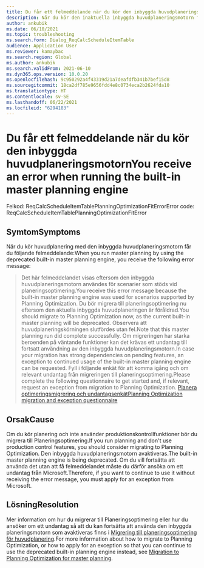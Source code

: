 ```yaml
---
title: Du får ett felmeddelande när du kör den inbyggda huvudplaneringsmotorn
description: När du kör den inaktuella inbyggda huvudplaneringsmotorn får du ett felmeddelande.
author: ankubik
ms.date: 06/10/2021
ms.topic: troubleshooting
ms.search.form: Dialog_ReqCalcScheduleItemTable
audience: Application User
ms.reviewer: kamaybac
ms.search.region: Global
ms.author: ankubik
ms.search.validFrom: 2021-06-10
ms.dyn365.ops.version: 10.0.20
ms.openlocfilehash: 9c950292a4f43319d21a7deafdfb341b7bef15d8
ms.sourcegitcommit: 18ca2df785e9656fdd4e8c0734eca2b2624fda10
ms.translationtype: HT
ms.contentlocale: sv-SE
ms.lasthandoff: 06/22/2021
ms.locfileid: "6294183"
---
```

# <a name="you-receive-an-error-when-running-the-built-in-master-planning-engine"></a><span data-ttu-id="56392-103">Du får ett felmeddelande när du kör den inbyggda huvudplaneringsmotorn</span><span class="sxs-lookup"><span data-stu-id="56392-103">You receive an error when running the built-in master planning engine</span></span>

<span data-ttu-id="56392-104">Felkod: ReqCalcScheduleItemTablePlanningOptimizationFitError</span><span class="sxs-lookup"><span data-stu-id="56392-104">Error code: ReqCalcScheduleItemTablePlanningOptimizationFitError</span></span>

## <a name="symptoms"></a><span data-ttu-id="56392-105">Symtom</span><span class="sxs-lookup"><span data-stu-id="56392-105">Symptoms</span></span>

<span data-ttu-id="56392-106">När du kör huvudplanering med den inbyggda huvudplaneringsmotorn får du följande felmeddelande:</span><span class="sxs-lookup"><span data-stu-id="56392-106">When you run master planning by using the deprecated built-in master planning engine, you receive the following error message:</span></span>

> <span data-ttu-id="56392-107">Det här felmeddelandet visas eftersom den inbyggda huvudplaneringsmotorn användes för scenarier som stöds vid planeringsoptimering.</span><span class="sxs-lookup"><span data-stu-id="56392-107">You receive this error message because the built-in master planning engine was used for scenarios supported by Planning Optimization.</span></span> <span data-ttu-id="56392-108">Du bör migrera till planeringsoptimering nu eftersom den aktuella inbyggda huvudplaneringen är föråldrad.</span><span class="sxs-lookup"><span data-stu-id="56392-108">You should migrate to Planning Optimization now, as the current built-in master planning will be deprecated.</span></span> <span data-ttu-id="56392-109">Observera att huvudplaneringskörningen slutfördes utan fel.</span><span class="sxs-lookup"><span data-stu-id="56392-109">Note that this master planning run did complete successfully.</span></span> <span data-ttu-id="56392-110">Om migreringen har starka beroenden på väntande funktioner kan det krävas ett undantag till fortsatt användning av den inbyggda huvudplaneringsmotorn.</span><span class="sxs-lookup"><span data-stu-id="56392-110">In case your migration has strong dependencies on pending features, an exception to continued usage of the built-in master planning engine can be requested.</span></span> <span data-ttu-id="56392-111">Fyll i följande enkät för att komma igång och om relevant undantag från migreringen till planeringsoptimering.</span><span class="sxs-lookup"><span data-stu-id="56392-111">Please complete the following questionnaire to get started and, if relevant, request an exception from migration to Planning Optimization.</span></span> [<span data-ttu-id="56392-112">Planera optimeringsmigrering och undantagsenkät</span><span class="sxs-lookup"><span data-stu-id="56392-112">Planning Optimization migration and exception questionnaire</span></span>](https://go.microsoft.com/fwlink/?linkid=2144962)

## <a name="cause"></a><span data-ttu-id="56392-113">Orsak</span><span class="sxs-lookup"><span data-stu-id="56392-113">Cause</span></span>

<span data-ttu-id="56392-114">Om du kör planering och inte använder produktionskontrollfunktioner bör du migrera till Planeringsoptimering.</span><span class="sxs-lookup"><span data-stu-id="56392-114">If you run planning and don't use production control features, you should consider migrating to Planning Optimization.</span></span> <span data-ttu-id="56392-115">Den inbyggda huvudplaneringsmotorn avaktiveras.</span><span class="sxs-lookup"><span data-stu-id="56392-115">The built-in master planning engine is being deprecated.</span></span> <span data-ttu-id="56392-116">Om du vill fortsätta att använda det utan att få felmeddelandet måste du därför ansöka om ett undantag från Microsoft.</span><span class="sxs-lookup"><span data-stu-id="56392-116">Therefore, if you want to continue to use it without receiving the error message, you must apply for an exception from Microsoft.</span></span>

## <a name="resolution"></a><span data-ttu-id="56392-117">Lösning</span><span class="sxs-lookup"><span data-stu-id="56392-117">Resolution</span></span>

<span data-ttu-id="56392-118">Mer information om hur du migrerar till Planeringsoptimering eller hur du ansöker om ett undantag så att du kan fortsätta att använda den inbyggda planeringsmotorn som avaktiveras finns i [Migrering till planeringsoptimering för huvudplanering](/dynamics365/supply-chain/master-planning/new-master-planning-engine).</span><span class="sxs-lookup"><span data-stu-id="56392-118">For more information about how to migrate to Planning Optimization, or how to apply for an exception so that you can continue to use the deprecated built-in planning engine instead, see [Migration to Planning Optimization for master planning](/dynamics365/supply-chain/master-planning/new-master-planning-engine).</span></span>
